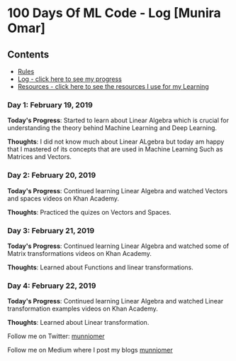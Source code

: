 # 100 Days Of ML Code - Log [Munira Omar]

## Contents

* [Rules](rules.md)
* [Log - click here to see my progress](log.md)
* [Resources - click here to see the resources I use for my Learning](resources.md)

### Day 1: February 19, 2019

**Today's Progress**: Started to learn about Linear Algebra which is crucial for understanding the theory behind Machine Learning and Deep Learning.

**Thoughts**: I did not know much about Linear ALgebra but today am happy that I mastered of its concepts that are used in Machine Learning Such as Matrices and Vectors.

### Day 2: February 20, 2019

**Today's Progress**: Continued learning Linear Algebra and watched Vectors and spaces videos on Khan Academy.


**Thoughts**: Practiced the quizes on Vectors and Spaces.

### Day 3: February 21, 2019

**Today's Progress**: Continued learning Linear Algebra and watched some of Matrix transformations videos on Khan Academy.


**Thoughts**: Learned about Functions and linear transformations.

### Day 4: February 22, 2019

**Today's Progress**: Continued learning Linear Algebra and watched Linear transformation examples videos on Khan Academy.


**Thoughts**: Learned about Linear transformation.

Follow me on Twitter: [munniomer](https://twitter.com/munniomer)

Follow me on Medium where I post my blogs [munniomer](https://medium.com/@munniomer)
